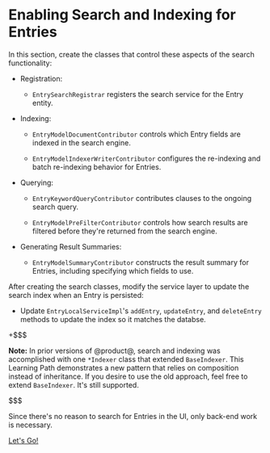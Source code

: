 # Enabling Search and Indexing for Entries

In this section, create the classes that control these aspects of the search
functionality:

- Registration:

    - `EntrySearchRegistrar` registers the search service for the Entry
        entity.

- Indexing:

    - `EntryModelDocumentContributor` controls which Entry fields are
        indexed in the search engine.

    - `EntryModelIndexerWriterContributor` configures the re-indexing and
        batch re-indexing behavior for Entries.

- Querying:

    - `EntryKeywordQueryContributor`  contributes clauses to the ongoing
        search query.

    - `EntryModelPreFilterContributor` controls how search results are filtered
        before they're returned from the search engine.

- Generating Result Summaries:

    - `EntryModelSummaryContributor` constructs the result summary for
        Entries, including specifying which fields to use.

After creating the search classes, modify the service layer to update the search
index when an Entry is persisted:

- Update `EntryLocalServiceImpl`'s `addEntry`, `updateEntry`, and
   `deleteEntry` methods to update the index so it matches the databse.

+$$$

**Note:** In prior versions of @product@, search and indexing was accomplished
with one `*Indexer` class that extended `BaseIndexer`. This Learning Path
demonstrates a new pattern that relies on composition instead of inheritance. If
you desire to use the old approach, feel free to extend `BaseIndexer`. It's
still supported. 

$$$

Since there's no reason to search for Entries in the UI, only back-end work
is necessary. 

<a class="go-link btn btn-primary" href="/develop/tutorials/-/knowledge_base/7-0/understanding-search-and-indexing">Let's Go!<span class="icon-circle-arrow-right"></span></a>
